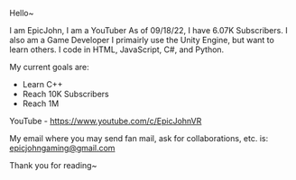 Hello~

I am EpicJohn,
I am a YouTuber
As of 09/18/22, I have 6.07K Subscribers.
I also am a Game Developer
I primairly use the Unity Engine, but want to learn others.
I code in HTML, JavaScript, C#, and Python.

My current goals are:
- Learn C++
- Reach 10K Subscribers
- Reach 1M

YouTube - https://www.youtube.com/c/EpicJohnVR

My email where you may send fan mail, ask for collaborations, etc. is: epicjohngaming@gmail.com


Thank you for reading~
